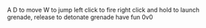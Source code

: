 A D to move
W to jump
left click to fire
right click and hold to launch grenade, release to detonate grenade
have fun 0v0
